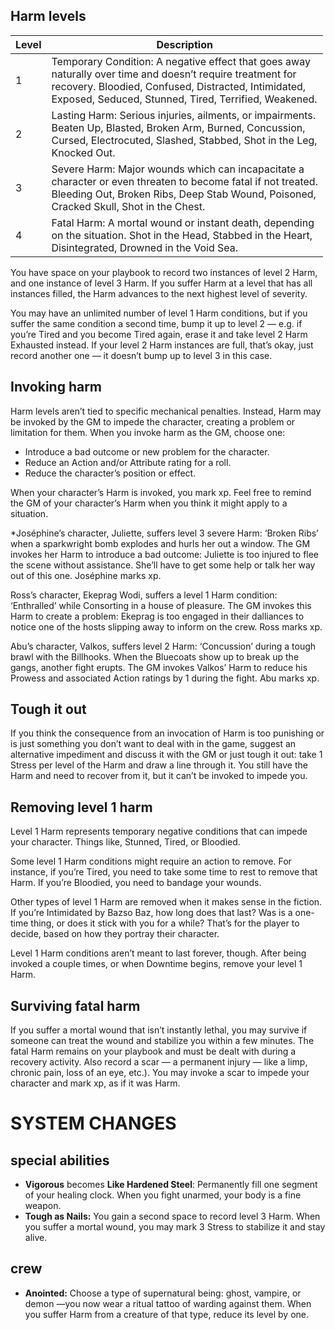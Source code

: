 ## Harm levels


| Level | Description                                                                                                                                                                                                                        |
| ----- | ---------------------------------------------------------------------------------------------------------------------------------------------------------------------------------------------------------------------------------- |
| 1     | Temporary Condition: A negative effect that goes away<br>naturally over time and doesn’t require treatment for<br>recovery. Bloodied, Confused, Distracted, Intimidated,<br>Exposed, Seduced, Stunned, Tired, Terrified, Weakened. |
| 2     | Lasting Harm: Serious injuries, ailments, or impairments.<br>Beaten Up, Blasted, Broken Arm, Burned, Concussion,<br>Cursed, Electrocuted, Slashed, Stabbed, Shot in the Leg,<br>Knocked Out.                                       |
| 3     | Severe Harm: Major wounds which can incapacitate a<br>character or even threaten to become fatal if not treated.<br>Bleeding Out, Broken Ribs, Deep Stab Wound, Poisoned,<br>Cracked Skull, Shot in the Chest.                     |
| 4     | Fatal Harm: A mortal wound or instant death, depending<br>on the situation. Shot in the Head, Stabbed in the Heart,<br>Disintegrated, Drowned in the Void Sea.                                                                     |

You have space on your playbook to record two instances of level 2
Harm, and one instance of level 3 Harm. If you suffer Harm at a level
that has all instances filled, the Harm advances to the next highest
level of severity.

You may have an unlimited number of level 1 Harm conditions, but if
you suffer the same condition a second time, bump it up to level 2 —
e.g. if you’re Tired and you become Tired again, erase it and take level 2
Harm Exhausted instead. If your level 2 Harm instances are full, that’s
okay, just record another one — it doesn’t bump up to level 3 in this case.

## Invoking harm
Harm levels aren’t tied to specific mechanical penalties. Instead,
Harm may be invoked by the GM to impede the character, creating
a problem or limitation for them. When you invoke harm as the GM,
choose one:
- Introduce a bad outcome or new problem for the character. 
- Reduce an Action and/or Attribute rating for a roll. 
- Reduce the character’s position or effect.

When your character’s Harm is invoked, you mark xp. Feel free to
remind the GM of your character’s Harm when you think it might
apply to a situation.

*Joséphine’s character, Juliette, suffers level 3 severe Harm: ‘Broken
Ribs’ when a sparkwright bomb explodes and hurls her out a
window. The GM invokes her Harm to introduce a bad outcome:
Juliette is too injured to flee the scene without assistance. She’ll
have to get some help or talk her way out of this one. Joséphine
marks xp.

Ross’s character, Ekeprag Wodi, suffers a level 1 Harm condition:
‘Enthralled’ while Consorting in a house of pleasure. The GM
invokes this Harm to create a problem: Ekeprag is too engaged in
their dalliances to notice one of the hosts slipping away to inform
on the crew. Ross marks xp.

Abu’s character, Valkos, suffers level 2 Harm: ‘Concussion’ during
a tough brawl with the Billhooks. When the Bluecoats show up to
break up the gangs, another fight erupts. The GM invokes Valkos’
Harm to reduce his Prowess and associated Action ratings by 1
during the fight. Abu marks xp.

## Tough it out
If you think the consequence from an invocation of Harm is too
punishing or is just something you don’t want to deal with in the
game, suggest an alternative impediment and discuss it with the GM
or just tough it out: take 1 Stress per level of the Harm and draw a
line through it. You still have the Harm and need to recover from it,
but it can’t be invoked to impede you.

## Removing level 1 harm
Level 1 Harm represents temporary negative conditions that can
impede your character. Things like, Stunned, Tired, or Bloodied.

Some level 1 Harm conditions might require an action to remove. For
instance, if you’re Tired, you need to take some time to rest to remove
that Harm. If you’re Bloodied, you need to bandage your wounds.

Other types of level 1 Harm are removed when it makes sense in the
fiction. If you’re Intimidated by Bazso Baz, how long does that last?
Was is a one-time thing, or does it stick with you for a while? That’s
for the player to decide, based on how they portray their character.

Level 1 Harm conditions aren’t meant to last forever, though. After
being invoked a couple times, or when Downtime begins, remove
your level 1 Harm.

## Surviving fatal harm
If you suffer a mortal wound that isn’t instantly lethal, you may survive
if someone can treat the wound and stabilize you within a few minutes.
The fatal Harm remains on your playbook and must be dealt with
during a recovery activity. Also record a scar — a permanent injury
— like a limp, chronic pain, loss of an eye, etc.). You may invoke a scar
to impede your character and mark xp, as if it was Harm.

# SYSTEM CHANGES
## special abilities 
- **Vigorous** becomes **Like Hardened Steel**: Permanently fill one segment of your healing clock. When you fight unarmed, your body is a fine weapon.
- **Tough as Nails:** You gain a second space to record level 3 Harm. When you suffer a mortal wound, you may mark 3 Stress to stabilize it and stay alive.
## crew 
- **Anointed:** Choose a type of supernatural being: ghost, vampire, or demon —you now  wear a ritual tattoo of warding against them. When you suffer Harm from a creature of that type, reduce its level by one.